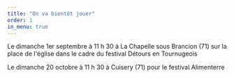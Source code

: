 ```yaml
---
title: "On va bientôt jouer"
order: 1
in_menu: true
---
```

Le dimanche 1er septembre à 11 h 30 à La Chapelle sous Brancion (71) sur la place de l'église dans le cadre du festival Détours en Tournugeois

Le dimanche 20 octobre à 11 h 30 à Cuisery (71) pour le festival Alimenterre 